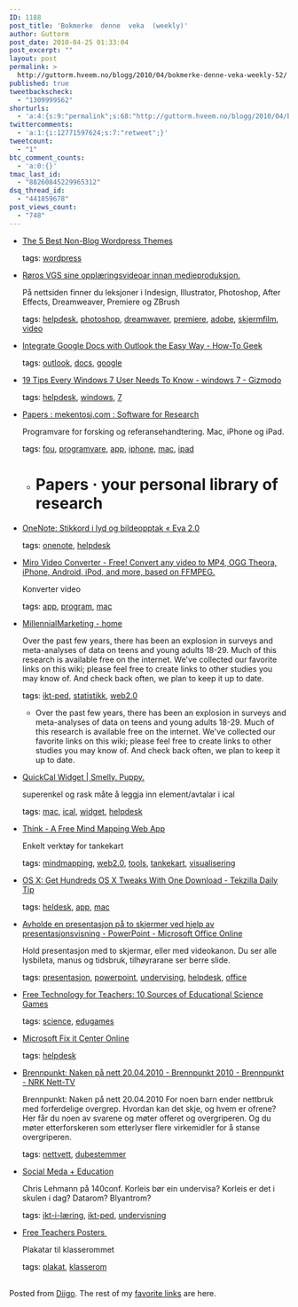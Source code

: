 ```yaml
---
ID: 1188
post_title: 'Bokmerke  denne  veka  (weekly)'
author: Guttorm
post_date: 2010-04-25 01:33:04
post_excerpt: ""
layout: post
permalink: >
  http://guttorm.hveem.no/blogg/2010/04/bokmerke-denne-veka-weekly-52/
published: true
tweetbackscheck:
  - "1309999562"
shorturls:
  - 'a:4:{s:9:"permalink";s:68:"http://guttorm.hveem.no/blogg/2010/04/bokmerke-denne-veka-weekly-52/";s:7:"tinyurl";s:26:"http://tinyurl.com/3xhm4vj";s:4:"isgd";s:18:"http://is.gd/bGHBr";s:5:"bitly";s:20:"http://bit.ly/aFHWZE";}'
twittercomments:
  - 'a:1:{i:12771597624;s:7:"retweet";}'
tweetcount:
  - "1"
btc_comment_counts:
  - 'a:0:{}'
tmac_last_id:
  - "88260845229965312"
dsq_thread_id:
  - "441859678"
post_views_count:
  - "748"
---
```

<ul class='diigo-linkroll'><li><p class='diigo-link'><a rel='nofollow' href='http://www.makeuseof.com'>The 5 Best Non-Blog Wordpress Themes</a></p><p class='diigo-tags'><a style='color:#000 !important;text-decoration:none !important;' href='http://www.diigo.com/cloud/guttorm1979'>tags</a>: <a href='http://www.diigo.com/user/guttorm1979/wordpress'>wordpress</a></p></li><li><p class='diigo-link'><a rel='nofollow' href='http://haraldr.no'>Røros VGS sine opplæringsvideoar innan medieproduksjon.</a></p><p class='diigo-description'>På nettsiden finner du leksjoner i Indesign, Illustrator, Photoshop, After Effects, Dreamweaver, Premiere og ZBrush</p><p class='diigo-tags'><a style='color:#000 !important;text-decoration:none !important;' href='http://www.diigo.com/cloud/guttorm1979'>tags</a>: <a href='http://www.diigo.com/user/guttorm1979/helpdesk'>helpdesk</a>, <a href='http://www.diigo.com/user/guttorm1979/photoshop'>photoshop</a>, <a href='http://www.diigo.com/user/guttorm1979/dreamwaver'>dreamwaver</a>, <a href='http://www.diigo.com/user/guttorm1979/premiere'>premiere</a>, <a href='http://www.diigo.com/user/guttorm1979/adobe'>adobe</a>, <a href='http://www.diigo.com/user/guttorm1979/skjermfilm'>skjermfilm</a>, <a href='http://www.diigo.com/user/guttorm1979/video'>video</a></p></li><li><p class='diigo-link'><a rel='nofollow' href='http://www.howtogeek.com/howto/15373/integrate-google-docs-with-outlook-the-easy-way'>Integrate Google Docs with Outlook the Easy Way - How-To Geek</a></p><p class='diigo-tags'><a style='color:#000 !important;text-decoration:none !important;' href='http://www.diigo.com/cloud/guttorm1979'>tags</a>: <a href='http://www.diigo.com/user/guttorm1979/outlook'>outlook</a>, <a href='http://www.diigo.com/user/guttorm1979/docs'>docs</a>, <a href='http://www.diigo.com/user/guttorm1979/google'>google</a></p></li><li><p class='diigo-link'><a rel='nofollow' href='http://gizmodo.com/5523272/19-tips-every-windows-7-user-needs-to-know?utm_source=feedburner&utm_medium=feed&utm_campaign=Feed%3A+gizmodo%2Ffull+%28Gizmodo%29'>19 Tips Every Windows 7 User Needs To Know - windows 7 - Gizmodo</a></p><p class='diigo-tags'><a style='color:#000 !important;text-decoration:none !important;' href='http://www.diigo.com/cloud/guttorm1979'>tags</a>: <a href='http://www.diigo.com/user/guttorm1979/helpdesk'>helpdesk</a>, <a href='http://www.diigo.com/user/guttorm1979/windows'>windows</a>, <a href='http://www.diigo.com/user/guttorm1979/7'>7</a></p></li><li><p class='diigo-link'><a rel='nofollow' href='http://mekentosj.com/papers'>Papers : mekentosj.com : Software for Research</a></p><p class='diigo-description'>Programvare for forsking og referansehandtering. Mac, iPhone og iPad.</p><p class='diigo-tags'><a style='color:#000 !important;text-decoration:none !important;' href='http://www.diigo.com/cloud/guttorm1979'>tags</a>: <a href='http://www.diigo.com/user/guttorm1979/fou'>fou</a>, <a href='http://www.diigo.com/user/guttorm1979/programvare'>programvare</a>, <a href='http://www.diigo.com/user/guttorm1979/app'>app</a>, <a href='http://www.diigo.com/user/guttorm1979/iphone'>iphone</a>, <a href='http://www.diigo.com/user/guttorm1979/mac'>mac</a>, <a href='http://www.diigo.com/user/guttorm1979/ipad'>ipad</a></p><ul class='diigo-highlights'><li><div class="diigoContent"><div class="diigoContentInner"><h1><strong>Papers</strong> · your personal library of research</h1></div></div></li></ul></li><li><p class='diigo-link'><a rel='nofollow' href='http://evabra.wordpress.com/2010/04/21/onenote-stikkord-i-lyd-og-bildeopptak'>OneNote: Stikkord i lyd og bildeopptak « Eva 2.0</a></p><p class='diigo-tags'><a style='color:#000 !important;text-decoration:none !important;' href='http://www.diigo.com/cloud/guttorm1979'>tags</a>: <a href='http://www.diigo.com/user/guttorm1979/onenote'>onenote</a>, <a href='http://www.diigo.com/user/guttorm1979/helpdesk'>helpdesk</a></p></li><li><p class='diigo-link'><a rel='nofollow' href='http://mirovideoconverter.com'>Miro Video Converter - Free! Convert any video to MP4, OGG Theora, iPhone, Android, iPod, and more, based on FFMPEG.</a></p><p class='diigo-description'>Konverter video</p><p class='diigo-tags'><a style='color:#000 !important;text-decoration:none !important;' href='http://www.diigo.com/cloud/guttorm1979'>tags</a>: <a href='http://www.diigo.com/user/guttorm1979/app'>app</a>, <a href='http://www.diigo.com/user/guttorm1979/program'>program</a>, <a href='http://www.diigo.com/user/guttorm1979/mac'>mac</a></p></li><li><p class='diigo-link'><a rel='nofollow' href='http://millennialmarketing.wikispaces.com'>MillennialMarketing - home</a></p><p class='diigo-description'>Over the past few years, there has been an explosion in surveys and meta-analyses of data on teens and young adults 18-29. Much of this research is available free on the internet. We've collected our favorite links on this wiki; please feel free to create links to other studies you may know of. And check back often, we plan to keep it up to date.</p><p class='diigo-tags'><a style='color:#000 !important;text-decoration:none !important;' href='http://www.diigo.com/cloud/guttorm1979'>tags</a>: <a href='http://www.diigo.com/user/guttorm1979/ikt-ped'>ikt-ped</a>, <a href='http://www.diigo.com/user/guttorm1979/statistikk'>statistikk</a>, <a href='http://www.diigo.com/user/guttorm1979/web2.0'>web2.0</a></p><ul class='diigo-highlights'><li><div class="diigoContent"><div class="diigoContentInner">Over the past few years, there has been an explosion in surveys and meta-analyses of data on teens and young adults 18-29. Much of this research is available free on the internet. We've collected our favorite links on this wiki; please feel free to create links to other studies you may know of. And check back often, we plan to keep it up to date.</div></div></li></ul></li><li><p class='diigo-link'><a rel='nofollow' href='http://smellypuppy.com/wp/quickcal'>QuickCal Widget | Smelly. Puppy.</a></p><p class='diigo-description'>superenkel og rask måte å leggja inn element/avtalar i ical</p><p class='diigo-tags'><a style='color:#000 !important;text-decoration:none !important;' href='http://www.diigo.com/cloud/guttorm1979'>tags</a>: <a href='http://www.diigo.com/user/guttorm1979/mac'>mac</a>, <a href='http://www.diigo.com/user/guttorm1979/ical'>ical</a>, <a href='http://www.diigo.com/user/guttorm1979/widget'>widget</a>, <a href='http://www.diigo.com/user/guttorm1979/helpdesk'>helpdesk</a></p></li><li><p class='diigo-link'><a rel='nofollow' href='http://think.ajsands.com'>Think - A Free Mind Mapping Web App</a></p><p class='diigo-description'>Enkelt verktøy for tankekart</p><p class='diigo-tags'><a style='color:#000 !important;text-decoration:none !important;' href='http://www.diigo.com/cloud/guttorm1979'>tags</a>: <a href='http://www.diigo.com/user/guttorm1979/mindmapping'>mindmapping</a>, <a href='http://www.diigo.com/user/guttorm1979/web2.0'>web2.0</a>, <a href='http://www.diigo.com/user/guttorm1979/tools'>tools</a>, <a href='http://www.diigo.com/user/guttorm1979/tankekart'>tankekart</a>, <a href='http://www.diigo.com/user/guttorm1979/visualisering'>visualisering</a></p></li><li><p class='diigo-link'><a rel='nofollow' href='http://revision3.com/tzdaily/2010-04-21macosxsecrets'>OS X: Get Hundreds OS X Tweaks With One Download - Tekzilla Daily Tip</a></p><p class='diigo-tags'><a style='color:#000 !important;text-decoration:none !important;' href='http://www.diigo.com/cloud/guttorm1979'>tags</a>: <a href='http://www.diigo.com/user/guttorm1979/heldesk'>heldesk</a>, <a href='http://www.diigo.com/user/guttorm1979/app'>app</a>, <a href='http://www.diigo.com/user/guttorm1979/mac'>mac</a></p></li><li><p class='diigo-link'><a rel='nofollow' href='http://office.microsoft.com/nb-no/powerpoint/HA100673831044.aspx'>Avholde en presentasjon på to skjermer ved hjelp av presentasjonsvisning - PowerPoint - Microsoft Office Online</a></p><p class='diigo-description'>Hold presentasjon med to skjermar, eller med videokanon. Du ser alle lysbileta, manus og tidsbruk, tilhøyrarane ser berre slide. </p><p class='diigo-tags'><a style='color:#000 !important;text-decoration:none !important;' href='http://www.diigo.com/cloud/guttorm1979'>tags</a>: <a href='http://www.diigo.com/user/guttorm1979/presentasjon'>presentasjon</a>, <a href='http://www.diigo.com/user/guttorm1979/powerpoint'>powerpoint</a>, <a href='http://www.diigo.com/user/guttorm1979/undervising'>undervising</a>, <a href='http://www.diigo.com/user/guttorm1979/helpdesk'>helpdesk</a>, <a href='http://www.diigo.com/user/guttorm1979/office'>office</a></p></li><li><p class='diigo-link'><a rel='nofollow' href='http://www.freetech4teachers.com/2010/04/10-sources-of-educational-science-games.html'>Free Technology for Teachers: 10 Sources of Educational Science Games</a></p><p class='diigo-tags'><a style='color:#000 !important;text-decoration:none !important;' href='http://www.diigo.com/cloud/guttorm1979'>tags</a>: <a href='http://www.diigo.com/user/guttorm1979/science'>science</a>, <a href='http://www.diigo.com/user/guttorm1979/edugames'>edugames</a></p></li><li><p class='diigo-link'><a rel='nofollow' href='http://fixitcenter.support.microsoft.com/Portal?ln=en-us'>Microsoft Fix it Center Online</a></p><p class='diigo-tags'><a style='color:#000 !important;text-decoration:none !important;' href='http://www.diigo.com/cloud/guttorm1979'>tags</a>: <a href='http://www.diigo.com/user/guttorm1979/helpdesk'>helpdesk</a></p></li><li><p class='diigo-link'><a rel='nofollow' href='http://www1.nrk.no/nett-tv/klipp/630237'>Brennpunkt: Naken på nett 20.04.2010 - Brennpunkt 2010 - Brennpunkt - NRK Nett-TV</a></p><p class='diigo-description'>Brennpunkt: Naken på nett 20.04.2010
For noen barn ender nettbruk med forferdelige overgrep. Hvordan kan det skje, og hvem er ofrene? Her får du noen av svarene og møter offeret og overgriperen. Og du møter etterforskeren som etterlyser flere virkemidler for å stanse overgriperen.</p><p class='diigo-tags'><a style='color:#000 !important;text-decoration:none !important;' href='http://www.diigo.com/cloud/guttorm1979'>tags</a>: <a href='http://www.diigo.com/user/guttorm1979/nettvett'>nettvett</a>, <a href='http://www.diigo.com/user/guttorm1979/dubestemmer'>dubestemmer</a></p></li><li><p class='diigo-link'><a rel='nofollow' href='http://www.ippio.com/view_video.php?viewkey=1aecd658a6cd39eb2362'>Social Meda + Education</a></p><p class='diigo-description'>Chris Lehmann på 140conf. Korleis bør ein undervisa? Korleis er det i skulen i dag?
Datarom? Blyantrom?</p><p class='diigo-tags'><a style='color:#000 !important;text-decoration:none !important;' href='http://www.diigo.com/cloud/guttorm1979'>tags</a>: <a href='http://www.diigo.com/user/guttorm1979/ikt-i-læring'>ikt-i-læring</a>, <a href='http://www.diigo.com/user/guttorm1979/ikt-ped'>ikt-ped</a>, <a href='http://www.diigo.com/user/guttorm1979/undervisning'>undervisning</a></p></li><li><p class='diigo-link'><a rel='nofollow' href='http://www.poster-street.com/posters/teacher-posters_2.html'>Free Teachers Posters ­</a></p><p class='diigo-description'>Plakatar til klasserommet</p><p class='diigo-tags'><a style='color:#000 !important;text-decoration:none !important;' href='http://www.diigo.com/cloud/guttorm1979'>tags</a>: <a href='http://www.diigo.com/user/guttorm1979/plakat'>plakat</a>, <a href='http://www.diigo.com/user/guttorm1979/klasserom'>klasserom</a></p></li></ul><br />Posted from <a href='http://www.diigo.com'>Diigo</a>. The rest of my <a href='http://www.diigo.com/user/guttorm1979'>favorite links</a> are here.